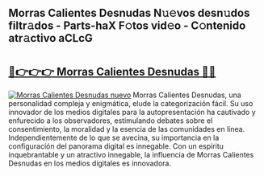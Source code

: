 ## Morras Calientes Desnudas N𝚞𝚎vos desn𝚞dos filtr𝚊dos - Parts-haX F𝚘tos vid𝚎o - C𝚘ntenido atr𝚊ctivo aCLcG

# <h2><a href="http://mb164t.tromn.icu/?c=Morras+Calientes+Desnudas">🔗👉👉👉 Morras Calientes Desnudas 🔗🔗</a></h2>

[![Morras Calientes Desnudas nuevo](https://i.imgur.com/pEAQMta.gif)](http://mb164t.tromn.icu/?c=Morras+Calientes+Desnudas)
Morras Calientes Desnudas, una personalidad compleja y enigmática, elude la categorización fácil. Su uso innovador de los medios digitales para la autopresentación ha cautivado y enfurecido a los observadores, estimulando debates sobre el consentimiento, la moralidad y la esencia de las comunidades en línea. Independientemente de lo que se avecina, su importancia en la configuración del panorama digital es innegable. Con un espíritu inquebrantable y un atractivo innegable, la influencia de Morras Calientes Desnudas en los medios digitales es innovadora.
